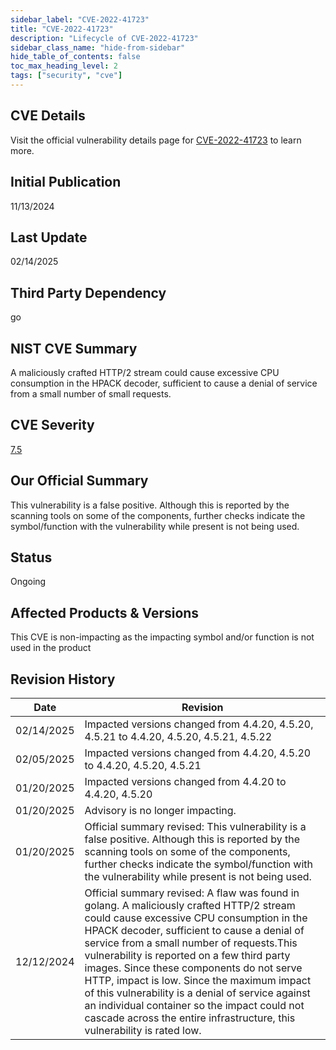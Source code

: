 ```yaml
---
sidebar_label: "CVE-2022-41723"
title: "CVE-2022-41723"
description: "Lifecycle of CVE-2022-41723"
sidebar_class_name: "hide-from-sidebar"
hide_table_of_contents: false
toc_max_heading_level: 2
tags: ["security", "cve"]
---
```


## CVE Details

Visit the official vulnerability details page for [CVE-2022-41723](https://nvd.nist.gov/vuln/detail/cve-2022-41723) to learn more.

## Initial Publication

11/13/2024

## Last Update

02/14/2025

## Third Party Dependency 

go


## NIST CVE Summary

A maliciously crafted HTTP/2 stream could cause excessive CPU consumption in the HPACK decoder, sufficient to cause a denial of service from a small number of small requests.

## CVE Severity

[7.5](https://nvd.nist.gov/vuln/detail/cve-2022-41723)

## Our Official Summary

This vulnerability is a false positive. Although this is reported by the scanning tools on some of the components, further checks indicate the symbol/function with the vulnerability while present is not being used.

## Status

Ongoing

## Affected Products & Versions

This CVE is non-impacting as the impacting symbol and/or function is not used in the product


## Revision History

| Date | Revision |
| --- | --- |
| 02/14/2025 | Impacted versions changed from 4.4.20, 4.5.20, 4.5.21 to 4.4.20, 4.5.20, 4.5.21, 4.5.22 |
| 02/05/2025 | Impacted versions changed from 4.4.20, 4.5.20 to 4.4.20, 4.5.20, 4.5.21 |
| 01/20/2025 | Impacted versions changed from 4.4.20 to 4.4.20, 4.5.20 |
| 01/20/2025 | Advisory is no longer impacting. |
| 01/20/2025 | Official summary revised: This vulnerability is a false positive. Although this is reported by the scanning tools on some of the components, further checks indicate the symbol/function with the vulnerability while present is not being used. |
| 12/12/2024 | Official summary revised: A flaw was found in golang. A maliciously crafted HTTP/2 stream could cause excessive CPU consumption in the HPACK decoder, sufficient to cause a denial of service from a small number of requests.This vulnerability is reported on a few third party images. Since these components do not serve HTTP, impact is low. Since the maximum impact of this vulnerability is a denial of service against an individual container so the impact could not cascade across the entire infrastructure, this vulnerability is rated low. |
